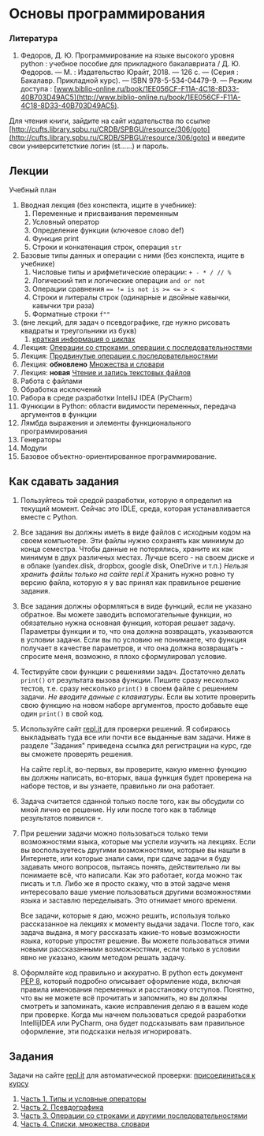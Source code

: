 # Основы программирования

### Литература

1. Федоров, Д. Ю. Программирование на языке высокого уровня python :
учебное пособие для прикладного бакалавриата / Д. Ю. Федоров. — М. :
Издательство Юрайт, 2018. — 126 с. — (Серия : Бакалавр. Прикладной курс).
— ISBN 978-5-534-04479-9. —
Режим доступа :
[www.biblio-online.ru/book/1EE056CF-F11A-4C18-8D33-40B703D49AC5](http://www.biblio-online.ru/book/1EE056CF-F11A-4C18-8D33-40B703D49AC5).

Для чтения книги, зайдите на сайт издательства по ссылке
[http://cufts.library.spbu.ru/CRDB/SPBGU/resource/306/goto](http://cufts.library.spbu.ru/CRDB/SPBGU/resource/306/goto)
и введите свои университетсткие логин (st......) и пароль.

## Лекции

Учебный план

1. Вводная лекция (без конспекта, ищите в учебнике):
    1. Переменные и присваивания переменным
    1. Условный оператор
    1. Определение функции (ключевое слово def)
    1. Функция print
    1. Строки и конкатенация строк, операция `str`
1. Базовые типы данных и операции с ними (без конспекта, ищите в учебнике)
    1. Числовые типы и арифметические операции: `+ - * / // %`
    1. Логический тип и логические операции `and or not`
    1. Операции сравнения `== != is not is >= <= > <`
    1. Строки и литералы строк (одинарные и двойные кавычки, кавычки три раза)
    1. Форматные строки `f""`
1. (вне лекций, для задач о псевдографике, где нужно рисовать квадраты
    и треугольники из букв)
    1. [краткая информация о циклах](loops.md)
1. Лекция: [Операции со строками, операции с последовательностями](http://nbviewer.jupyter.org/github/iposov/students-site/blob/master/18fall/programming_basics/python-strings-sequences.ipynb)
1. Лекция: [Продвинутые операции с последовательностями](http://nbviewer.jupyter.org/github/iposov/students-site/blob/master/18fall/programming_basics/advanced-seq-types.ipynb)
1. Лекция: **обновлено** [Множества и словари](http://nbviewer.jupyter.org/github/iposov/students-site/blob/master/18fall/programming_basics/sets-and-dicts.ipynb?asdf)
1. Лекция: **новая** [Чтение и запись текстовых файлов](http://nbviewer.jupyter.org/github/iposov/students-site/blob/master/18fall/programming_basics/files.ipynb)
1. Работа с файлами
1. Обработка исключений
1. Рабора в среде разработки IntelliJ IDEA (PyCharm)
1. Функкции в Python: области видимости переменных, передача аргументов в функции
1. Лямбда выражения и элементы функционального программирования
1. Генераторы
1. Модули
1. Базовое объектно-ориентированное программирование.

## Как сдавать задания

1. Пользуйтесь той средой разработки, которую я определил на текущий момент.
Сейчас это IDLE, среда, которая устанавливается вместе с Python.
1. Все задания вы должны иметь в виде файлов с исходным кодом на своем компьютере.
Эти файлы нужно сохранять как минимум до конца семестра. Чтобы данные не потерялись,
храните их как минимум в двух различных местах. Лучше всего - на своем диске 
и в облаке (yandex.disk, dropbox, google disk, OneDrive и т.п.)
*Нельзя хранить файлы только на сайте repl.it*
Хранить нужно ровно ту версию файла, которую я у вас принял как правильное 
решение задания.
1. Все задания должны оформляться в виде функций, если не указано обратное.
Вы можете заводить вспомогательные функции, но обязательно нужна основная
функция, которая решает задачу. Параметры функции и то, что она должна возвращать,
указываются в условии задачи. Если вы по условию не понимаете, что функция
получает в качестве параметров, и что она должна возвращать - спросите меня,
возможно, я плохо сформулировал условие.
1. Тестируйте свои функции с решениями задач. Достаточно делать `print()` от
результата вызова функции. Пишите сразу несколько тестов, т.е. сразу несколько
`print()` в своем файле с решением задачи. *Не вводите данные с клавиатуры*.
Если вы хотите проверить свою функцию на новом наборе аргументов, просто
добавьте еще один `print()` в свой код.
1. Используйте сайт [repl.it](http://repl.it) для проверки решений. Я собираюсь
выкладывать туда все или почти все выданные вам задачи. Ниже
в разделе "Задания" приведена ссылка дял регистрации на курс, где вы 
сможете проверять решения.

   На сайте repl.it, во-первых, вы проверите, какую именно функцию вы должны
   написать, во-вторых, ваша функция будет проверена на наборе тестов,
   и вы узнаете, правильно ли она работает.
1. Задача считается сданной только после того, как вы обсудили со мной лично
ее решение. Ну или после того как в таблице результатов появился `+`.
1. При решении задачи можно пользоваться только теми возможностями языка, которые
мы успели изучить на лекциях. Если вы воспользуетесь другими возможностями,
которые вы нашли в Интернете, или которые знали сами, при сдаче задачи я буду
задавать много вопросов, пытаясь понять, действительно ли вы понимаете всё, что
написали. Как это работает, когда можно так писать и т.п. Либо же я просто
скажу, что в этой задаче меня интересовало ваше умение пользоваться другими
возможностями языка и заставлю переделывать. Это отнимает много времени.

    Все задачи, которые я даю, можно решить, используя только
    рассказанное на лекциях к моменту выдачи задачи.
    После того, как задача выдана, я могу рассказать
    какие-то новые возможности языка, которые упростят решение. Вы можете
    пользоваться этими новыми рассказанными возможностями, если только в условии
    явно не указано, каким методом решать задачу.
1. Оформляйте код правильно и аккуратно. В python есть документ [PEP 8](http://pep8.ru/doc/pep8/),
который подробно описывает оформление кода, включая правила именования переменных
и расстановку отступов. Понятно, что вы не можете всё прочитать и запомнить,
но вы должны смотреть и запоминать, какие исправления делаю я в вашем коде
при проверке. Когда мы начнем пользоваться средой разработки IntellijIDEA
или PyCharm, она будет подсказывать вам правильное оформление, эти подсказки
нельзя игнорировать. 


## Задания

Задачи на сайте [repl.it](http://repl.it) для автоматической проверки:
[присоединиться к курсу](https://repl.it/classroom/invite/Y4lXO57)

1. [Часть 1. Типы и условные операторы](1_tasks_first.md)
1. [Часть 2. Псевдографика](2_tasks_pseudographics.md)
1. [Часть 3. Операции со строками и другими последовательностями](3_tasks_strngs_and_lists.md)
1. [Часть 4. Списки, множества, словари](4_tasks_lists_sets_dicts.md)
